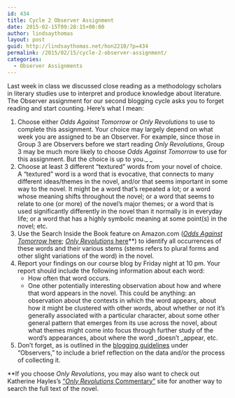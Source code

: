 ```yaml
---
id: 434
title: Cycle 2 Observer Assignment
date: 2015-02-15T09:28:15+00:00
author: lindsaythomas
layout: post
guid: http://lindsaythomas.net/hon2210/?p=434
permalink: /2015/02/15/cycle-2-observer-assignment/
categories:
  - Observer Assignments
---
```

Last week in class we discussed close reading as a methodology scholars in literary studies use to interpret and produce knowledge about literature. The Observer assignment for our second blogging cycle asks you to forget reading and start counting. Here&#8217;s what I mean:

  1. Choose either _Odds Against Tomorrow_ or _Only Revolutions_ to use to complete this assignment. Your choice may largely depend on what week you are assigned to be an Observer. For example, since those in Group 3 are Observers before we start reading _Only Revolutions_, Group 3 may be much more likely to choose _Odds Against Tomorrow_ to use for this assignment. But the choice is up to you._ _
  2. Choose at least 3 different &#8220;textured&#8221; words from your novel of choice. A &#8220;textured&#8221; word is a word that is evocative, that connects to many different ideas/themes in the novel, and/or that seems important in some way to the novel. It might be a word that&#8217;s repeated a lot; or a word whose meaning shifts throughout the novel; or a word that seems to relate to one (or more) of the novel&#8217;s major themes; or a word that is used significantly differently in the novel than it normally is in everyday life; or a word that has a highly symbolic meaning at some point(s) in the novel; etc.
  3. Use the Search Inside the Book feature on Amazon.com (<a href="http://www.amazon.com/gp/reader/1250043646/ref=sib_dp_ptu#reader-link" target="_blank"><em>Odds Against Tomorrow </em>here</a>; <a href="http://www.amazon.com/gp/reader/0375713905/ref=sib_dp_ptu#reader-link" target="_blank"><em>Only Revolutions </em>here</a>**) to identify all occurrences of these words and their various stems (stems refers to plural forms and other slight variations of the word) in the novel.
  4. Report your findings on our course blog by Friday night at 10 pm. Your report should include the following information about each word: 
      * How often that word occurs.
      * One other potentially interesting observation about how and where that word appears in the novel. This could be anything: an observation about the contexts in which the word appears, about how it might be clustered with other words, about whether or not it&#8217;s generally associated with a particular character, about some other general pattern that emerges from its use across the novel, about what themes might come into focus through further study of the word&#8217;s appearances, about where the word _doesn&#8217;t _appear, etc.
  5. Don&#8217;t forget, as is outlined in the [blogging guidelines](http://lindsaythomas.net/hon2210/blogging-guidelines/) under “Observers,” to include a brief reflection on the data and/or the process of collecting it.

**If you choose _Only Revolutions_, you may also want to check out Katherine Hayles&#8217;s <a href="http://howwethink.nkhayles.com/onlyrev/" target="_blank">&#8220;<em>Only Revolutions</em> Commentary&#8221;</a> site for another way to search the full text of the novel.